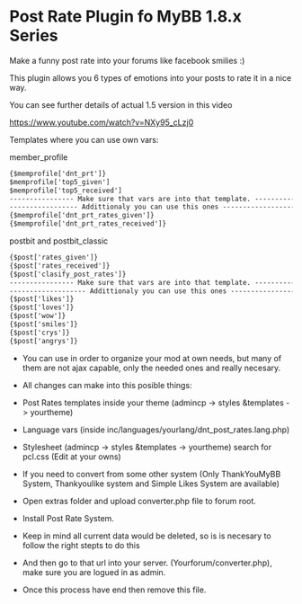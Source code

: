 # Post Rate Plugin fo MyBB 1.8.x Series

Make a funny post rate into your forums like facebook smilies :)

This plugin allows you 6 types of emotions into your posts to rate it in a nice way.

You can see further details of actual 1.5 version in this video

https://www.youtube.com/watch?v=NXy95_cLzj0


Templates where you can use own vars:

member_profile
```HTML
{$memprofile['dnt_prt']}
$memprofile['top5_given']
$memprofile['top5_received']
---------------- Make sure that vars are into that template. ----------------
----------------- Addittionaly you can use this ones ------------------------
{$memprofile['dnt_prt_rates_given']}
{$memprofile['dnt_prt_rates_received']}  
```


postbit and postbit_classic
```HTML
{$post['rates_given']}
{$post['rates_received']}
{$post['clasify_post_rates']}
---------------- Make sure that vars are into that template. ----------------
------------------- Addittionaly you can use this ones ----------------------
{$post['likes']}
{$post['loves']}
{$post['wow']}
{$post['smiles']}
{$post['crys']}
{$post['angrys']}
```

* You can use in order to organize your mod at own needs, but many of them are not ajax capable, only the needed ones and really necesary.

* All changes can make into this posible things:

* Post Rates templates inside your theme (admincp -> styles &templates -> yourtheme)
* Language vars (inside inc/languages/yourlang/dnt_post_rates.lang.php)
* Stylesheet (admincp -> styles &templates -> yourtheme) search for pcl.css (Edit at your owns)

* If you need to convert from some other system (Only ThankYouMyBB System, Thankyoulike system and Simple Likes System are available)

* Open extras folder and upload converter.php file to forum root.

* Install Post Rate System.

* Keep in mind all current data would be deleted, so is is necesary to follow the right stepts to do this

* And then go to that url into your server. (Yourforum/converter.php), make sure you are logued in as admin.

* Once this process have end then remove this file.
